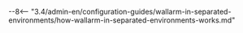 --8<-- "3.4/admin-en/configuration-guides/wallarm-in-separated-environments/how-wallarm-in-separated-environments-works.md"
